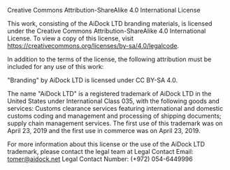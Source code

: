 Creative Commons Attribution-ShareAlike 4.0 International License

This work, consisting of the AiDock LTD branding materials, is licensed under the Creative Commons Attribution-ShareAlike 4.0 International License. To view a copy of this license, visit https://creativecommons.org/licenses/by-sa/4.0/legalcode.

In addition to the terms of the license, the following attribution must be included for any use of this work:

"Branding" by AiDock LTD is licensed under CC BY-SA 4.0.

The name "AiDock LTD" is a registered trademark of AiDock LTD in the United States under International Class 035, with the following goods and services: Customs clearance services featuring international and domestic customs coding and management and processing of shipping documents; supply chain management services. The first use of this trademark was on April 23, 2019 and the first use in commerce was on April 23, 2019.

For more information about this license or the use of the AiDock LTD trademark, please contact the legal team at 
Legal Contact Email: tomer@aidock.net
Legal Contact Number: (+972) 054-6449996
